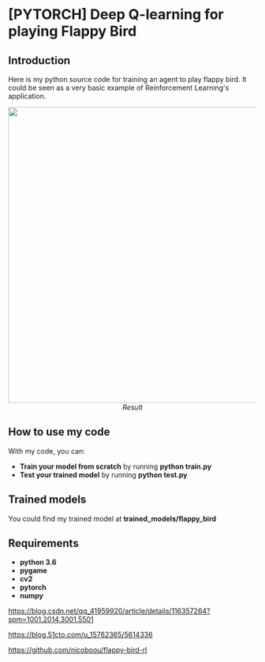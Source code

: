 # [PYTORCH] Deep Q-learning for playing Flappy Bird

## Introduction

Here is my python source code for training an agent to play flappy bird. It could be seen as a very basic example of Reinforcement Learning's application.
<p align="center">
  <img src="demo/flappybird.gif" width=600><br/>
  <i>Result</i>
</p>

## How to use my code

With my code, you can:
* **Train your model from scratch** by running **python train.py**
* **Test your trained model** by running **python test.py**

## Trained models

You could find my trained model at **trained_models/flappy_bird**
 
## Requirements

* **python 3.6**
* **pygame**
* **cv2**
* **pytorch** 
* **numpy**



https://blog.csdn.net/qq_41959920/article/details/116357264?spm=1001.2014.3001.5501


https://blog.51cto.com/u_15762365/5614336

https://github.com/nicoboou/flappy-bird-rl